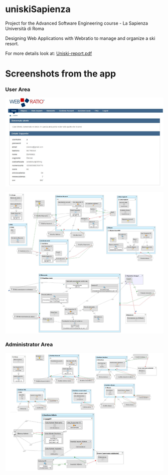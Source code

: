 # uniskiSapienza

Project for the Advanced Software Engineering course - La Sapienza Università di Roma

Designing Web Applications with Webratio to manage and organize a ski resort. 

For more details look at:
[Uniski-report.pdf](https://github.com/andreamagnante/uniskiSapienza/blob/master/Uniski.pdf)

<h1>Screenshots from the app</h1>
<h3>User Area</h3>

![alt text](https://github.com/andreamagnante/uniskiSapienza/blob/master/examplePhotos/Screenshot%20from%202020-03-19%2017-45-14.png)

![alt text](https://github.com/andreamagnante/uniskiSapienza/blob/master/examplePhotos/Screenshot%20from%202020-03-19%2017-47-12.png)

<h3>Administrator Area</h3>

![alt text](https://github.com/andreamagnante/uniskiSapienza/blob/master/examplePhotos/Screenshot%20from%202020-03-19%2017-48-45.png)
